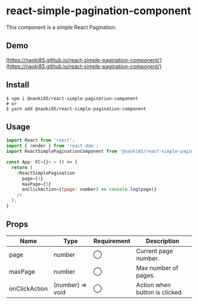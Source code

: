 # react-simple-pagination-component
This component is a simple React Pagination.  

## Demo
[https://naoki85.github.io/react-simple-pagination-component/](https://naoki85.github.io/react-simple-pagination-component/)

## Install

```
$ npm i @naoki85/react-simple-pagination-component
# or
$ yarn add @naoki85/react-simple-pagination-component
```

## Usage

```js
import React from 'react';
import { render } from 'react-dom';
import ReactSimplePaginationComponent from '@naoki85/react-simple-pagination-component';

const App: FC<{}> = () => {
  return (
    <ReactSimplePagination 
      page={1}
      maxPage={5}
      onClickAction={(page: number) => console.log(page)}
    />
  );
}
```

## Props

| Name | Type | Requirement | Description |
----|---- |---- |---- 
| page | number | ◯ | Current page number.
| maxPage | number | ◯ | Max number of pages.
| onClickAction | (number) => void | ◯ | Action when button is clicked.
